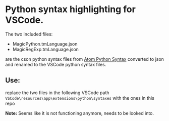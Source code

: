 # Python syntax highlighting for VSCode.

The two included files:
- MagicPython.tmLanguage.json
- MagicRegExp.tmLanguage.json

are the cson python syntax files from [Atom Python Syntax](https://github.com/atom/language-python) converted to json and renamed to the VSCode python syntax files.

## Use:

replace the two files in the following VSCode path ``VSCode\resources\app\extensions\python\syntaxes`` with the ones in this repo


**Note:** Seems like it is not functioning anymore, needs to be looked into.
